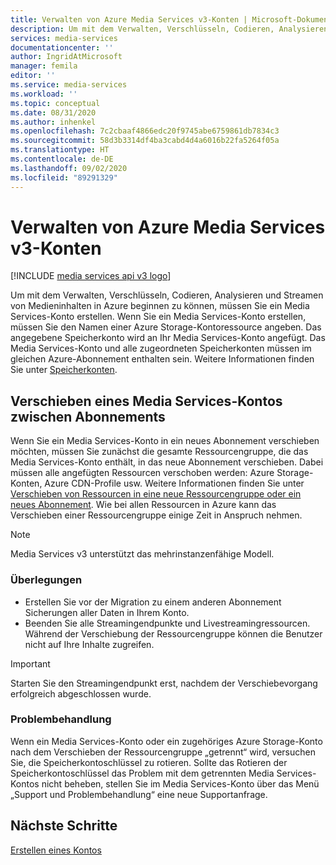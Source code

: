 ```yaml
---
title: Verwalten von Azure Media Services v3-Konten | Microsoft-Dokumentation
description: Um mit dem Verwalten, Verschlüsseln, Codieren, Analysieren und Streamen von Medieninhalten in Azure beginnen zu können, müssen Sie ein Media Services-Konto erstellen. In diesem Artikel wird erläutert, wie Azure Media Services v3-Konten verwaltet werden.
services: media-services
documentationcenter: ''
author: IngridAtMicrosoft
manager: femila
editor: ''
ms.service: media-services
ms.workload: ''
ms.topic: conceptual
ms.date: 08/31/2020
ms.author: inhenkel
ms.openlocfilehash: 7c2cbaaf4866edc20f9745abe6759861db7834c3
ms.sourcegitcommit: 58d3b3314df4ba3cabd4d4a6016b22fa5264f05a
ms.translationtype: HT
ms.contentlocale: de-DE
ms.lasthandoff: 09/02/2020
ms.locfileid: "89291329"
---
```

# <a name="manage-azure-media-services-v3-accounts"></a>Verwalten von Azure Media Services v3-Konten

[!INCLUDE [media services api v3 logo](./includes/v3-hr.md)]

Um mit dem Verwalten, Verschlüsseln, Codieren, Analysieren und Streamen von Medieninhalten in Azure beginnen zu können, müssen Sie ein Media Services-Konto erstellen. Wenn Sie ein Media Services-Konto erstellen, müssen Sie den Namen einer Azure Storage-Kontoressource angeben. Das angegebene Speicherkonto wird an Ihr Media Services-Konto angefügt. Das Media Services-Konto und alle zugeordneten Speicherkonten müssen im gleichen Azure-Abonnement enthalten sein. Weitere Informationen finden Sie unter [Speicherkonten](storage-account-concept.md).

## <a name="moving-a-media-services-account-between-subscriptions"></a>Verschieben eines Media Services-Kontos zwischen Abonnements 

Wenn Sie ein Media Services-Konto in ein neues Abonnement verschieben möchten, müssen Sie zunächst die gesamte Ressourcengruppe, die das Media Services-Konto enthält, in das neue Abonnement verschieben. Dabei müssen alle angefügten Ressourcen verschoben werden: Azure Storage-Konten, Azure CDN-Profile usw. Weitere Informationen finden Sie unter [Verschieben von Ressourcen in eine neue Ressourcengruppe oder ein neues Abonnement](../../azure-resource-manager/management/move-resource-group-and-subscription.md). Wie bei allen Ressourcen in Azure kann das Verschieben einer Ressourcengruppe einige Zeit in Anspruch nehmen.

> [!NOTE]
> Media Services v3 unterstützt das mehrinstanzenfähige Modell.

### <a name="considerations"></a>Überlegungen

* Erstellen Sie vor der Migration zu einem anderen Abonnement Sicherungen aller Daten in Ihrem Konto.
* Beenden Sie alle Streamingendpunkte und Livestreamingressourcen. Während der Verschiebung der Ressourcengruppe können die Benutzer nicht auf Ihre Inhalte zugreifen. 

> [!IMPORTANT]
> Starten Sie den Streamingendpunkt erst, nachdem der Verschiebevorgang erfolgreich abgeschlossen wurde.

### <a name="troubleshoot"></a>Problembehandlung 

Wenn ein Media Services-Konto oder ein zugehöriges Azure Storage-Konto nach dem Verschieben der Ressourcengruppe „getrennt“ wird, versuchen Sie, die Speicherkontoschlüssel zu rotieren. Sollte das Rotieren der Speicherkontoschlüssel das Problem mit dem getrennten Media Services-Kontos nicht beheben, stellen Sie im Media Services-Konto über das Menü „Support und Problembehandlung“ eine neue Supportanfrage.  

## <a name="next-steps"></a>Nächste Schritte

[Erstellen eines Kontos](./create-account-howto.md)
